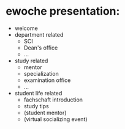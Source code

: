 # ewoche presentation:
 - welcome
 - department related
    - SCI
    - Dean's office
    - ... 
 - study related
    - mentor
    - specialization
    - examination office
    - ...
 - student life related
     - fachschaft introduction
     - study tips
     - (student mentor)
     - (virtual socializing event)